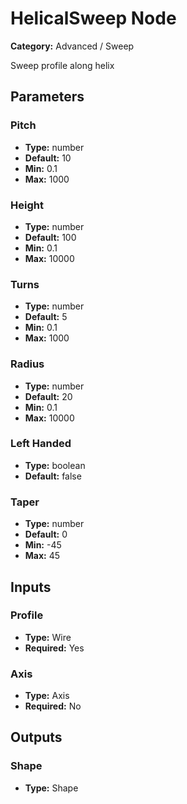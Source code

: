 
# HelicalSweep Node

**Category:** Advanced / Sweep

Sweep profile along helix

## Parameters


### Pitch
- **Type:** number
- **Default:** 10
- **Min:** 0.1
- **Max:** 1000



### Height
- **Type:** number
- **Default:** 100
- **Min:** 0.1
- **Max:** 10000



### Turns
- **Type:** number
- **Default:** 5
- **Min:** 0.1
- **Max:** 1000



### Radius
- **Type:** number
- **Default:** 20
- **Min:** 0.1
- **Max:** 10000



### Left Handed
- **Type:** boolean
- **Default:** false





### Taper
- **Type:** number
- **Default:** 0
- **Min:** -45
- **Max:** 45



## Inputs


### Profile
- **Type:** Wire
- **Required:** Yes



### Axis
- **Type:** Axis
- **Required:** No



## Outputs


### Shape
- **Type:** Shape




